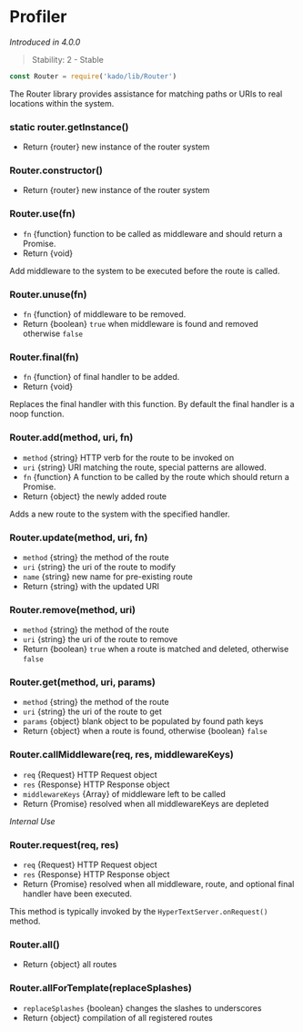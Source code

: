 # Profiler
*Introduced in 4.0.0*
> Stability: 2 - Stable
```js
const Router = require('kado/lib/Router')
```
The Router library provides assistance for matching paths or URIs to real locations within the system.
### static router.getInstance()
* Return {router} new instance of the router system

### Router.constructor()
* Return {router} new instance of the router system

### Router.use(fn)
* `fn` {function} function to be called as middleware and should return a
 Promise.
* Return {void}

Add middleware to the system to be executed before the route is called.

### Router.unuse(fn)
* `fn` {function} of middleware to be removed.
* Return {boolean} `true` when middleware is found and removed otherwise `false`

### Router.final(fn)
* `fn` {function} of final handler to be added.
* Return {void}

Replaces the final handler with this function. By default the final handler is a
noop function.

### Router.add(method, uri, fn)
* `method` {string} HTTP verb for the route to be invoked on
* `uri` {string} URI matching the route, special patterns are allowed.
* `fn` {function} A function to be called by the route which should return a
 Promise.
* Return {object} the newly added route

Adds a new route to the system with the specified handler.

### Router.update(method, uri, fn)
* `method` {string} the method of the route
* `uri` {string} the uri of the route to modify
* `name` {string} new name for pre-existing route
* Return {string} with the updated URI

### Router.remove(method, uri)
* `method` {string} the method of the route
* `uri` {string} the uri of the route to remove
* Return {boolean} `true` when a route is matched and deleted, otherwise `false`

### Router.get(method, uri, params)
* `method` {string} the method of the route
* `uri` {string} the uri of the route to get
* `params` {object} blank object to be populated by found path keys
* Return {object} when a route is found, otherwise {boolean} `false`

### Router.callMiddleware(req, res, middlewareKeys)
* `req` {Request} HTTP Request object
* `res` {Response} HTTP Response object
* `middlewareKeys` {Array} of middleware left to be called
* Return {Promise} resolved when all middlewareKeys are depleted

*Internal Use*

### Router.request(req, res)
* `req` {Request} HTTP Request object
* `res` {Response} HTTP Response object
* Return {Promise} resolved when all middleware, route, and optional final
handler have been executed.

This method is typically invoked by the `HyperTextServer.onRequest()` method.

### Router.all()
* Return {object} all routes

### Router.allForTemplate(replaceSplashes)
* `replaceSplashes` {boolean} changes the slashes to underscores
* Return {object} compilation of all registered routes
